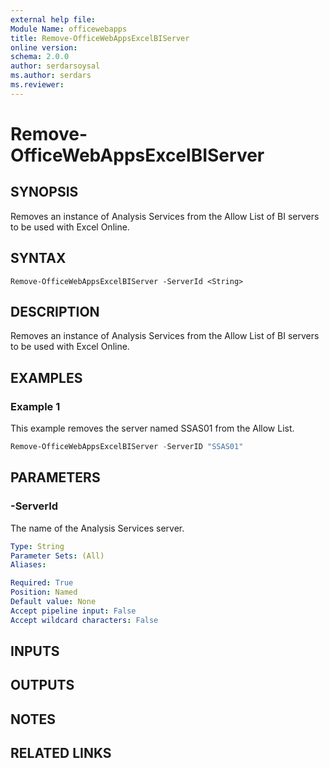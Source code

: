 ```yaml
---
external help file:
Module Name: officewebapps
title: Remove-OfficeWebAppsExcelBIServer
online version:
schema: 2.0.0
author: serdarsoysal
ms.author: serdars
ms.reviewer:
---
```


# Remove-OfficeWebAppsExcelBIServer

## SYNOPSIS

Removes an instance of Analysis Services from the Allow List of BI servers to be used with Excel
Online.

## SYNTAX

```
Remove-OfficeWebAppsExcelBIServer -ServerId <String>
```

## DESCRIPTION

Removes an instance of Analysis Services from the Allow List of BI servers to be used with Excel
Online.

## EXAMPLES

### Example 1

This example removes the server named SSAS01 from the Allow List.

```powershell
Remove-OfficeWebAppsExcelBIServer -ServerID "SSAS01"
```

## PARAMETERS

### -ServerId

The name of the Analysis Services server.

```yaml
Type: String
Parameter Sets: (All)
Aliases:

Required: True
Position: Named
Default value: None
Accept pipeline input: False
Accept wildcard characters: False
```

## INPUTS

## OUTPUTS

## NOTES

## RELATED LINKS
